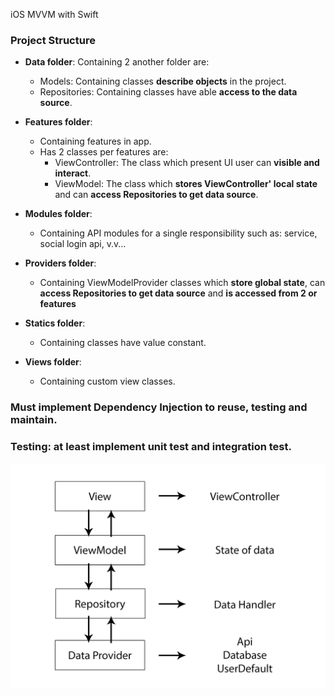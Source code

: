 iOS MVVM with Swift

### Project Structure
* **Data folder**: Containing 2 another folder are:
  - Models: Containing classes **describe objects** in the project.
  - Repositories: Containing classes have able **access to the data source**.
  
* **Features folder**:
  - Containing features in app.
  - Has 2 classes per features are: 
    - ViewController: The class which present UI user can **visible and interact**.
    - ViewModel: The class which **stores ViewController' local state** and can **access Repositories to get data source**.

* **Modules folder**:
  - Containing API modules for a single responsibility such as: service, social login api, v.v...
  
* **Providers folder**:
  - Containing ViewModelProvider classes which **store global state**, can **access Repositories to get data source** and **is accessed from 2 or features**
  
* **Statics folder**:
  - Containing classes have value constant.
  
* **Views folder**:
  - Containing custom view classes.

### Must implement Dependency Injection to reuse, testing and maintain.

### Testing: at least implement unit test and integration test.

![](ios_mvvm_swift.jpg)
